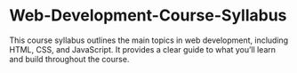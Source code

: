 # Web-Development-Course-Syllabus
This course syllabus outlines the main topics in web development, including HTML, CSS, and JavaScript. It provides a clear guide to what you’ll learn and build throughout the course.
